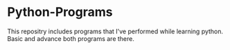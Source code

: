 # Python-Programs

This repositry includes programs that I've performed while learning python. Basic and advance both programs are there. 
